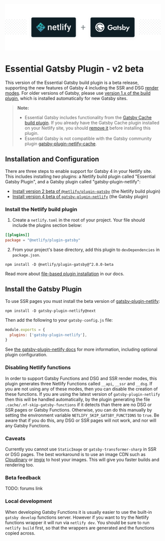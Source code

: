 ![Netlify Build plugin Gatsby – Run Gatsby seamlessly on Netlify](netlify-gatsby-plugin.png)

# Essential Gatsby Plugin - v2 beta

This version of the Essential Gatsby build plugin is a beta release, supporting
the new features of Gatsby 4 including the SSR and DSG
[render modes](https://v4.gatsbyjs.com/docs/conceptual/rendering-options/). For
older versions of Gatsby, please use
[version 1.x of the build plugin](https://github.com/netlify/netlify-plugin-gatsby/tree/v1),
which is installed automatically for new Gatsby sites.

> **Note:**
>
> - Essential Gatsby includes functionality from the
>   [Gatsby Cache build plugin](https://github.com/jlengstorf/netlify-plugin-gatsby-cache).
>   If you already have the Gatsby Cache plugin installed on your Netlify site,
>   you should
>   [remove it](https://docs.netlify.com/configure-builds/build-plugins/#remove-a-plugin)
>   before installing this plugin.
> - Essential Gatsby is not compatible with the Gatsby community plugin
>   [gatsby-plugin-netlify-cache](https://www.gatsbyjs.com/plugins/gatsby-plugin-netlify-cache/).

## Installation and Configuration

<!-- All sites deployed to Netlify with Gatsby will automatically install this plugin
for a seamless experience.

This means that you don't have to do anything — just build and deploy your site
to Netlify as usual and we'll handle the rest.

You're able to
[remove the plugin](https://docs.netlify.com/configure-builds/build-plugins/#remove-a-plugin)
at any time by visiting the **Plugins** tab for your site in the Netlify UI. -->

There are three steps to enable support for Gatsby 4 in your Netlify site. This
includes installing _two_ plugins: a Netlify build plugin called "Essential
Gatsby Plugin", and a Gatsby plugin called "gatsby-plugin-netlify":

- [Install version 2 beta of `@netlify/plugin-gatsby`](#install-the-netlify-build-plugin)
  (the Netlify build plugin)
- [Install version 4 beta of `gatsby-plugin-netlify`](#install-the-gatsby-plugin)
  (the Gatsby plugin)

### Install the Netlify build plugin

1. Create a `netlify.toml` in the root of your project. Your file should include
   the plugins section below:

```toml
[[plugins]]
package = "@netlify/plugin-gatsby"
```

2. From your project's base directory, add this plugin to `devDependencies` in
   `package.json`.

```shell
npm install -D @netlify/plugin-gatsby@^2.0.0-beta
```

Read more about
[file-based plugin installation](https://docs.netlify.com/configure-builds/build-plugins/#file-based-installation)
in our docs.

## Install the Gatsby Plugin

To use SSR pages you must install the beta version of
[gatsby-plugin-netlify](https://www.gatsbyjs.org/plugins/gatsby-plugin-netlify/):

```shell
npm install -D gatsby-plugin-netlify@next
```

Then add the following to your `gatsby-config.js` file:

```js
module.exports = {
  plugins: ['gatsby-plugin-netlify'],
}
```

See
[the gatsby-plugin-netlify docs](https://github.com/netlify/gatsby-plugin-netlify/)
for more information, including optional plugin configuration.

### Disabling Netlify functions

In order to support Gatsby Functions and DSG and SSR render modes, this plugin
generates three Netlify Functions called `__api`, `__ssr` and `__dsg`. If you
are not using any of these modes, then you can disable the creation of these
functions. If you are using the latest version of `gatsby-plugin-netlify` then
this will be handled automatically, by the plugin generating the file
`.cache/.nf-skip-gatsby-functions` if it detects than there are no DSG or SSR
pages or Gatsby Functions. Otherwise, you can do this manually by setting the
environment variable `NETLIFY_SKIP_GATSBY_FUNCTIONS` to `true`. Be aware that if
you do this, any DSG or SSR pages will not work, and nor will any Gatsby
Functions.

### Caveats

Currently you cannot use `StaticImage` or `gatsby-transformer-sharp` in SSR or
DSG pages. The best workaround is to use an image CDN such as
[Cloudinary](https://www.gatsbyjs.com/docs/how-to/images-and-media/using-cloudinary-image-service/)
or [imgix](https://github.com/imgix/gatsby) to host your images. This will give
you faster builds and rendering too.

### Beta feedback

TODO: forums link

### Local development

When developing Gatsby Functions it is usually easier to use the built-in
`gatsby develop` functions server. However if you want to try the Netlify
functions wrapper it will run via `netlify dev`. You should be sure to run
`netlify build` first, so that the wrappers are generated and the functions
copied across.
